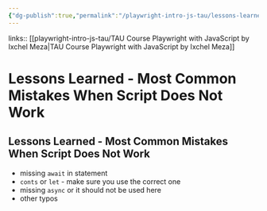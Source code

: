 ```yaml
---
{"dg-publish":true,"permalink":"/playwright-intro-js-tau/lessons-learned-most-common-mistakes-when-script-does-not-work/","tags":["playwright"],"created":"","updated":""}
---
```


links:: [[playwright-intro-js-tau/TAU Course Playwright with JavaScript by Ixchel Meza\|TAU Course Playwright with JavaScript by Ixchel Meza]]

# Lessons Learned - Most Common Mistakes When Script Does Not Work

## Lessons Learned - Most Common Mistakes When Script Does Not Work

- missing `await` in statement
- `conts` or `let` - make sure you use the correct one 
- missing `async` or it should not be used here
- other typos